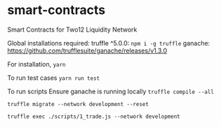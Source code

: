 # smart-contracts

Smart Contracts for Two12 Liquidity Network

Global installations required:
truffle ^5.0.0: `npm i -g truffle`
ganache: https://github.com/trufflesuite/ganache/releases/v1.3.0

For installation,
`yarn`

To run test cases
`yarn run test`

To run scripts
Ensure ganache is running locally
`truffle compile --all`

`truffle migrate --network development --reset`

`truffle exec ./scripts/1_trade.js --network development`
